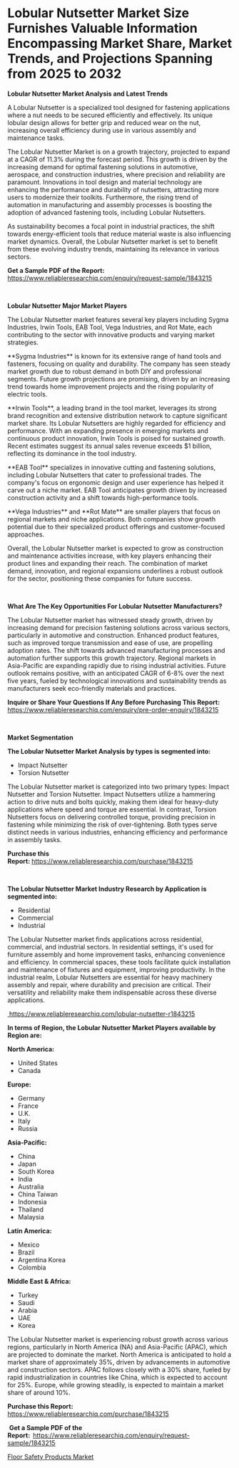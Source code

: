 <p><h1>Lobular Nutsetter Market Size Furnishes Valuable Information Encompassing Market Share, Market Trends, and Projections Spanning from 2025 to 2032</h1></p><p><strong>Lobular Nutsetter Market Analysis and Latest Trends</strong></p>
<p><p>A Lobular Nutsetter is a specialized tool designed for fastening applications where a nut needs to be secured efficiently and effectively. Its unique lobular design allows for better grip and reduced wear on the nut, increasing overall efficiency during use in various assembly and maintenance tasks.</p><p>The Lobular Nutsetter Market is on a growth trajectory, projected to expand at a CAGR of 11.3% during the forecast period. This growth is driven by the increasing demand for optimal fastening solutions in automotive, aerospace, and construction industries, where precision and reliability are paramount. Innovations in tool design and material technology are enhancing the performance and durability of nutsetters, attracting more users to modernize their toolkits. Furthermore, the rising trend of automation in manufacturing and assembly processes is boosting the adoption of advanced fastening tools, including Lobular Nutsetters. </p><p>As sustainability becomes a focal point in industrial practices, the shift towards energy-efficient tools that reduce material waste is also influencing market dynamics. Overall, the Lobular Nutsetter market is set to benefit from these evolving industry trends, maintaining its relevance in various sectors.</p></p>
<p><strong>Get a Sample PDF of the Report:&nbsp;</strong> <a href="https://www.reliableresearchiq.com/enquiry/request-sample/1843215?utm_campaign=2662&utm_medium=2&utm_source=Github&utm_content=ia&utm_term=28022025&utm_id=lobular-nutsetter">https://www.reliableresearchiq.com/enquiry/request-sample/1843215</a></p>
<p>&nbsp;</p>
<p><strong>Lobular Nutsetter Major Market Players</strong></p>
<p><p>The Lobular Nutsetter market features several key players including Sygma Industries, Irwin Tools, EAB Tool, Vega Industries, and Rot Mate, each contributing to the sector with innovative products and varying market strategies.</p><p>**Sygma Industries** is known for its extensive range of hand tools and fasteners, focusing on quality and durability. The company has seen steady market growth due to robust demand in both DIY and professional segments. Future growth projections are promising, driven by an increasing trend towards home improvement projects and the rising popularity of electric tools.</p><p>**Irwin Tools**, a leading brand in the tool market, leverages its strong brand recognition and extensive distribution network to capture significant market share. Its Lobular Nutsetters are highly regarded for efficiency and performance. With an expanding presence in emerging markets and continuous product innovation, Irwin Tools is poised for sustained growth. Recent estimates suggest its annual sales revenue exceeds $1 billion, reflecting its dominance in the tool industry.</p><p>**EAB Tool** specializes in innovative cutting and fastening solutions, including Lobular Nutsetters that cater to professional trades. The company's focus on ergonomic design and user experience has helped it carve out a niche market. EAB Tool anticipates growth driven by increased construction activity and a shift towards high-performance tools.</p><p>**Vega Industries** and **Rot Mate** are smaller players that focus on regional markets and niche applications. Both companies show growth potential due to their specialized product offerings and customer-focused approaches.</p><p>Overall, the Lobular Nutsetter market is expected to grow as construction and maintenance activities increase, with key players enhancing their product lines and expanding their reach. The combination of market demand, innovation, and regional expansions underlines a robust outlook for the sector, positioning these companies for future success.</p></p>
<p>&nbsp;</p>
<p><strong>What Are The Key Opportunities For Lobular Nutsetter Manufacturers?</strong></p>
<p><p>The Lobular Nutsetter market has witnessed steady growth, driven by increasing demand for precision fastening solutions across various sectors, particularly in automotive and construction. Enhanced product features, such as improved torque transmission and ease of use, are propelling adoption rates. The shift towards advanced manufacturing processes and automation further supports this growth trajectory. Regional markets in Asia-Pacific are expanding rapidly due to rising industrial activities. Future outlook remains positive, with an anticipated CAGR of 6-8% over the next five years, fueled by technological innovations and sustainability trends as manufacturers seek eco-friendly materials and practices.</p></p>
<p><strong>Inquire or Share Your Questions If Any Before Purchasing This Report:</strong> <a href="https://www.reliableresearchiq.com/enquiry/pre-order-enquiry/1843215?utm_campaign=2662&utm_medium=2&utm_source=Github&utm_content=ia&utm_term=28022025&utm_id=lobular-nutsetter">https://www.reliableresearchiq.com/enquiry/pre-order-enquiry/1843215</a></p>
<p>&nbsp;</p>
<p><strong>Market Segmentation</strong></p>
<p><strong>The Lobular Nutsetter Market Analysis by types is segmented into:</strong></p>
<p><ul><li>Impact Nutsetter</li><li>Torsion Nutsetter</li></ul></p>
<p><p>The Lobular Nutsetter market is categorized into two primary types: Impact Nutsetter and Torsion Nutsetter. Impact Nutsetters utilize a hammering action to drive nuts and bolts quickly, making them ideal for heavy-duty applications where speed and torque are essential. In contrast, Torsion Nutsetters focus on delivering controlled torque, providing precision in fastening while minimizing the risk of over-tightening. Both types serve distinct needs in various industries, enhancing efficiency and performance in assembly tasks.</p></p>
<p><strong>Purchase this Report:&nbsp;</strong><a href="https://www.reliableresearchiq.com/purchase/1843215?utm_campaign=2662&utm_medium=2&utm_source=Github&utm_content=ia&utm_term=28022025&utm_id=lobular-nutsetter">https://www.reliableresearchiq.com/purchase/1843215</a></p>
<p>&nbsp;</p>
<p><strong>The Lobular Nutsetter Market Industry Research by Application is segmented into:</strong></p>
<p><ul><li>Residential</li><li>Commercial</li><li>Industrial</li></ul></p>
<p><p>The Lobular Nutsetter market finds applications across residential, commercial, and industrial sectors. In residential settings, it's used for furniture assembly and home improvement tasks, enhancing convenience and efficiency. In commercial spaces, these tools facilitate quick installation and maintenance of fixtures and equipment, improving productivity. In the industrial realm, Lobular Nutsetters are essential for heavy machinery assembly and repair, where durability and precision are critical. Their versatility and reliability make them indispensable across these diverse applications.</p></p>
<p><a href="https://www.reliableresearchiq.com/lobular-nutsetter-r1843215?utm_campaign=2662&utm_medium=2&utm_source=Github&utm_content=ia&utm_term=28022025&utm_id=lobular-nutsetter">&nbsp;https://www.reliableresearchiq.com/lobular-nutsetter-r1843215</a></p>
<p><strong>In terms of Region, the Lobular Nutsetter Market Players available by Region are:</strong></p>
<p>
    <p> <strong> North America: </strong>
        <ul>
            <li>United States</li>
            <li>Canada</li>
        </ul>
        </p> 
    <p> <strong> Europe: </strong>
        <ul>
            <li>Germany</li>
            <li>France</li>
            <li>U.K.</li>
            <li>Italy</li>
            <li>Russia</li>
        </ul>
        </p> 
    <p> <strong> Asia-Pacific: </strong>
        <ul>
            <li>China</li>
            <li>Japan</li>
            <li>South Korea</li>
            <li>India</li>
            <li>Australia</li>
            <li>China Taiwan</li>
            <li>Indonesia</li>
            <li>Thailand</li>
            <li>Malaysia</li>
        </ul>
        </p> 
    <p> <strong> Latin America: </strong>
        <ul>
            <li>Mexico</li>
            <li>Brazil</li>
            <li>Argentina Korea</li>
            <li>Colombia</li>
        </ul>
        </p> 
    <p> <strong> Middle East & Africa: </strong>
        <ul>
            <li>Turkey</li>
            <li>Saudi</li>
            <li>Arabia</li>
            <li>UAE</li>
            <li>Korea</li>
        </ul>
    </p>
    </p>
<p><p>The Lobular Nutsetter market is experiencing robust growth across various regions, particularly in North America (NA) and Asia-Pacific (APAC), which are projected to dominate the market. North America is anticipated to hold a market share of approximately 35%, driven by advancements in automotive and construction sectors. APAC follows closely with a 30% share, fueled by rapid industrialization in countries like China, which is expected to account for 25%. Europe, while growing steadily, is expected to maintain a market share of around 10%.</p></p>
<p><strong>Purchase this Report: </strong><a href="https://www.reliableresearchiq.com/purchase/1843215?utm_campaign=2662&utm_medium=2&utm_source=Github&utm_content=ia&utm_term=28022025&utm_id=lobular-nutsetter">https://www.reliableresearchiq.com/purchase/1843215</a></p>
<p>&nbsp;<strong>Get a Sample PDF of the Report:&nbsp;&nbsp;</strong><a href="https://www.reliableresearchiq.com/enquiry/request-sample/1843215?utm_campaign=2662&utm_medium=2&utm_source=Github&utm_content=ia&utm_term=28022025&utm_id=lobular-nutsetter">https://www.reliableresearchiq.com/enquiry/request-sample/1843215</a></p>
<p><strong></strong></p>
<p><p><a href="https://github.com/hamremunazm4/Market-Research-Report-List-1/blob/main/floor-safety-products-market.md?utm_campaign=2662&utm_medium=2&utm_source=Github&utm_content=ia&utm_term=28022025&utm_id=lobular-nutsetter">Floor Safety Products Market</a></p></p>